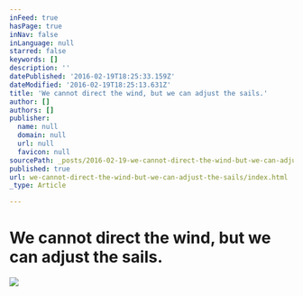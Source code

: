 ```yaml
---
inFeed: true
hasPage: true
inNav: false
inLanguage: null
starred: false
keywords: []
description: ''
datePublished: '2016-02-19T18:25:33.159Z'
dateModified: '2016-02-19T18:25:13.631Z'
title: 'We cannot direct the wind, but we can adjust the sails.'
author: []
authors: []
publisher:
  name: null
  domain: null
  url: null
  favicon: null
sourcePath: _posts/2016-02-19-we-cannot-direct-the-wind-but-we-can-adjust-the-sails.md
published: true
url: we-cannot-direct-the-wind-but-we-can-adjust-the-sails/index.html
_type: Article

---
```

# We cannot direct the wind, but we can adjust the sails.
![](https://the-grid-user-content.s3-us-west-2.amazonaws.com/e1e77f59-d5fe-42c0-aa70-f73f4e1772e3.jpg)